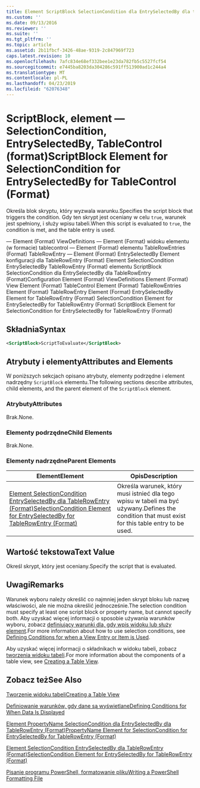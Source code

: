 ```yaml
---
title: Element ScriptBlock SelectionCondition dla EntrySelectedBy dla tablecontrol — (w formacie) | Dokumentacja firmy Microsoft
ms.custom: ''
ms.date: 09/13/2016
ms.reviewer: ''
ms.suite: ''
ms.tgt_pltfrm: ''
ms.topic: article
ms.assetid: 2b11fbcf-3426-48ae-9319-2c847969f723
caps.latest.revision: 10
ms.openlocfilehash: 7afc834e68ef332bee1e23da782fb5c5527fcf54
ms.sourcegitcommit: e7445ba8203da304286c591ff513900ad1c244a4
ms.translationtype: MT
ms.contentlocale: pl-PL
ms.lasthandoff: 04/23/2019
ms.locfileid: "62076348"
---
```

# <a name="scriptblock-element-for-selectioncondition-for-entryselectedby-for-tablecontrol-format"></a><span data-ttu-id="e4d6c-102">ScriptBlock, element — SelectionCondition, EntrySelectedBy, TableControl (format)</span><span class="sxs-lookup"><span data-stu-id="e4d6c-102">ScriptBlock Element for SelectionCondition for EntrySelectedBy for TableControl (Format)</span></span>

<span data-ttu-id="e4d6c-103">Określa blok skryptu, który wyzwala warunku.</span><span class="sxs-lookup"><span data-stu-id="e4d6c-103">Specifies the script block that triggers the condition.</span></span> <span data-ttu-id="e4d6c-104">Gdy ten skrypt jest oceniany w celu `true`, warunek jest spełniony, i służy wpisu tabeli.</span><span class="sxs-lookup"><span data-stu-id="e4d6c-104">When this script is evaluated to `true`, the condition is met, and the table entry is used.</span></span>

<span data-ttu-id="e4d6c-105">— Element (Format) ViewDefinitions — Element (Format) widoku elementu (w formacie) tablecontrol — Element (Format) elementu TableRowEntries (Format) TableRowEntry — Element (Format) EntrySelectedBy Element konfiguracji dla TableRowEntry (Format) Element SelectionCondition EntrySelectedBy TableRowEntry (Format) elementu ScriptBlock SelectionCondition dla EntrySelectedBy dla TableRowEntry (Format)</span><span class="sxs-lookup"><span data-stu-id="e4d6c-105">Configuration Element (Format) ViewDefinitions Element (Format) View Element (Format) TableControl Element (Format) TableRowEntries Element (Format) TableRowEntry Element (Format) EntrySelectedBy Element for TableRowEntry (Format) SelectionCondition Element for EntrySelectedBy for TableRowEntry (Format) ScriptBlock Element for SelectionCondition for EntrySelectedBy for TableRowEntry (Format)</span></span>

## <a name="syntax"></a><span data-ttu-id="e4d6c-106">Składnia</span><span class="sxs-lookup"><span data-stu-id="e4d6c-106">Syntax</span></span>

```xml
<ScriptBlock>ScriptToEvaluate</ScriptBlock>
```

## <a name="attributes-and-elements"></a><span data-ttu-id="e4d6c-107">Atrybuty i elementy</span><span class="sxs-lookup"><span data-stu-id="e4d6c-107">Attributes and Elements</span></span>

<span data-ttu-id="e4d6c-108">W poniższych sekcjach opisano atrybuty, elementy podrzędne i element nadrzędny `ScriptBlock` elementu.</span><span class="sxs-lookup"><span data-stu-id="e4d6c-108">The following sections describe attributes, child elements, and the parent element of the `ScriptBlock` element.</span></span>

### <a name="attributes"></a><span data-ttu-id="e4d6c-109">Atrybuty</span><span class="sxs-lookup"><span data-stu-id="e4d6c-109">Attributes</span></span>

<span data-ttu-id="e4d6c-110">Brak.</span><span class="sxs-lookup"><span data-stu-id="e4d6c-110">None.</span></span>

### <a name="child-elements"></a><span data-ttu-id="e4d6c-111">Elementy podrzędne</span><span class="sxs-lookup"><span data-stu-id="e4d6c-111">Child Elements</span></span>

<span data-ttu-id="e4d6c-112">Brak.</span><span class="sxs-lookup"><span data-stu-id="e4d6c-112">None.</span></span>

### <a name="parent-elements"></a><span data-ttu-id="e4d6c-113">Elementy nadrzędne</span><span class="sxs-lookup"><span data-stu-id="e4d6c-113">Parent Elements</span></span>

|<span data-ttu-id="e4d6c-114">Element</span><span class="sxs-lookup"><span data-stu-id="e4d6c-114">Element</span></span>|<span data-ttu-id="e4d6c-115">Opis</span><span class="sxs-lookup"><span data-stu-id="e4d6c-115">Description</span></span>|
|-------------|-----------------|
|[<span data-ttu-id="e4d6c-116">Element SelectionCondition EntrySelectedBy dla TableRowEntry (Format)</span><span class="sxs-lookup"><span data-stu-id="e4d6c-116">SelectionCondition Element for EntrySelectedBy for TableRowEntry (Format)</span></span>](./selectioncondition-element-for-entryselectedby-for-tablecontrol-format.md)|<span data-ttu-id="e4d6c-117">Określa warunek, który musi istnieć dla tego wpisu w tabeli ma być używany.</span><span class="sxs-lookup"><span data-stu-id="e4d6c-117">Defines the condition that must exist for this table entry to be used.</span></span>|

## <a name="text-value"></a><span data-ttu-id="e4d6c-118">Wartość tekstowa</span><span class="sxs-lookup"><span data-stu-id="e4d6c-118">Text Value</span></span>

<span data-ttu-id="e4d6c-119">Określ skrypt, który jest oceniany.</span><span class="sxs-lookup"><span data-stu-id="e4d6c-119">Specify the script that is evaluated.</span></span>

## <a name="remarks"></a><span data-ttu-id="e4d6c-120">Uwagi</span><span class="sxs-lookup"><span data-stu-id="e4d6c-120">Remarks</span></span>

<span data-ttu-id="e4d6c-121">Warunek wyboru należy określić co najmniej jeden skrypt bloku lub nazwę właściwości, ale nie można określić jednocześnie.</span><span class="sxs-lookup"><span data-stu-id="e4d6c-121">The selection condition must specify at least one script block or property name, but cannot specify both.</span></span> <span data-ttu-id="e4d6c-122">Aby uzyskać więcej informacji o sposobie używania warunków wyboru, zobacz [definiujący warunki dla, gdy wpis widoku lub służy element](./defining-conditions-for-displaying-data.md).</span><span class="sxs-lookup"><span data-stu-id="e4d6c-122">For more information about how to use selection conditions, see [Defining Conditions for when a View Entry or Item is Used](./defining-conditions-for-displaying-data.md).</span></span>

<span data-ttu-id="e4d6c-123">Aby uzyskać więcej informacji o składnikach w widoku tabeli, zobacz [tworzenia widoku tabeli](./creating-a-table-view.md).</span><span class="sxs-lookup"><span data-stu-id="e4d6c-123">For more information about the components of a table view, see [Creating a Table View](./creating-a-table-view.md).</span></span>

## <a name="see-also"></a><span data-ttu-id="e4d6c-124">Zobacz też</span><span class="sxs-lookup"><span data-stu-id="e4d6c-124">See Also</span></span>

[<span data-ttu-id="e4d6c-125">Tworzenie widoku tabeli</span><span class="sxs-lookup"><span data-stu-id="e4d6c-125">Creating a Table View</span></span>](./creating-a-table-view.md)

[<span data-ttu-id="e4d6c-126">Definiowanie warunków, gdy dane są wyświetlane</span><span class="sxs-lookup"><span data-stu-id="e4d6c-126">Defining Conditions for When Data Is Displayed</span></span>](./defining-conditions-for-displaying-data.md)

[<span data-ttu-id="e4d6c-127">Element PropertyName SelectionCondition dla EntrySelectedBy dla TableRowEntry (Format)</span><span class="sxs-lookup"><span data-stu-id="e4d6c-127">PropertyName Element for SelectionCondition for EntrySelectedBy for TableRowEntry (Format)</span></span>](./propertyname-element-for-selectioncondition-for-entryselectedby-for-tablerowentry-format.md)

[<span data-ttu-id="e4d6c-128">Element SelectionCondition EntrySelectedBy dla TableRowEntry (Format)</span><span class="sxs-lookup"><span data-stu-id="e4d6c-128">SelectionCondition Element for EntrySelectedBy for TableRowEntry (Format)</span></span>](./selectioncondition-element-for-entryselectedby-for-tablecontrol-format.md)

[<span data-ttu-id="e4d6c-129">Pisanie programu PowerShell, formatowanie pliku</span><span class="sxs-lookup"><span data-stu-id="e4d6c-129">Writing a PowerShell Formatting File</span></span>](./writing-a-powershell-formatting-file.md)
